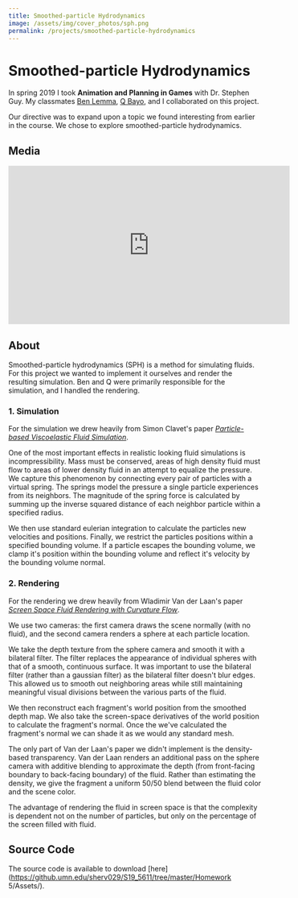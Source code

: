 ```yaml
---
title: Smoothed-particle Hydrodynamics
image: /assets/img/cover_photos/sph.png
permalink: /projects/smoothed-particle-hydrodynamics
---
```


# Smoothed-particle Hydrodynamics

In spring 2019 I took **Animation and Planning in Games** with Dr. Stephen Guy. My classmates [Ben Lemma](mailto:lemma017@umn.edu), [Q Bayo](mailto:bayo0006@umn.edu), and I collaborated on this project.

Our directive was to expand upon a topic we found interesting from earlier in the course. We chose to explore smoothed-particle hydrodynamics.

## Media

<iframe width="560" height="315" src="https://www.youtube.com/embed/ltnG4ZWAdxA" frameborder="0" allow="accelerometer; autoplay; encrypted-media; gyroscope; picture-in-picture" allowfullscreen></iframe>

## About

Smoothed-particle hydrodynamics (SPH) is a method for simulating fluids. For this project we wanted to implement it ourselves and render the resulting simulation. Ben and Q were primarily responsible for the simulation, and I handled the rendering.

### 1. Simulation

For the simulation we drew heavily from Simon Clavet's paper *[Particle-based Viscoelastic Fluid Simulation](https://dl.acm.org/citation.cfm?id=1073400)*.

One of the most important effects in realistic looking fluid simulations is incompressibility. Mass must be conserved, areas of high density fluid must flow to areas of lower density fluid in an attempt to equalize the pressure. We capture this phenomenon by connecting every pair of particles with a virtual spring. The springs model the pressure a single particle experiences from its neighbors. The magnitude of the spring force is calculated by summing up the inverse squared distance of each neighbor particle within a specified radius.

We then use standard eulerian integration to calculate the particles new velocities and positions. Finally, we restrict the particles positions within a specified bounding volume. If a particle escapes the bounding volume, we clamp it's position within the bounding volume and reflect it's velocity by the bounding volume normal.

### 2. Rendering

For the rendering we drew heavily from Wladimir Van der Laan's paper *[Screen Space Fluid Rendering with Curvature Flow](https://dl.acm.org/citation.cfm?id=1507164)*.

We use two cameras: the first camera draws the scene normally (with no fluid), and the second camera renders a sphere at each particle location.

We take the depth texture from the sphere camera and smooth it with a bilateral filter. The filter replaces the appearance of individual spheres with that of a smooth, continuous surface.  It was important to use the bilateral filter (rather than a gaussian filter) as the bilateral filter doesn't blur edges. This allowed us to smooth out neighboring areas while still maintaining meaningful visual divisions between the various parts of the fluid.

We then reconstruct each fragment's world position from the smoothed depth map. We also take the screen-space derivatives of the world position to calculate the fragment's normal. Once the we've calculated the fragment's normal we can shade it as we would any standard mesh.

The only part of Van der Laan's paper we didn't implement is the density-based transparency. Van der Laan renders an additional pass on the sphere camera with additive blending to approximate the depth (from front-facing boundary to back-facing boundary) of the fluid. Rather than estimating the density, we give the fragment a uniform 50/50 blend between the fluid color and the scene color.

The advantage of rendering the fluid in screen space is that the complexity is dependent not on the number of particles, but only on the percentage of the screen filled with fluid.

## Source Code

The source code is available to download [here](https://github.umn.edu/sherv029/S19_5611/tree/master/Homework 5/Assets/).
